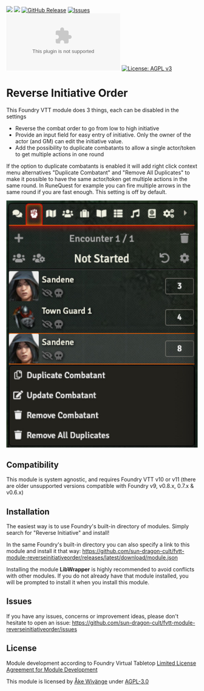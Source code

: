 ![](https://img.shields.io/endpoint?url=https://foundryshields.com/version?url=https://raw.githubusercontent.com/sun-dragon-cult/fvtt-module-reverseinitiativeorder/master/module/module.json)
![](https://img.shields.io/endpoint?url=https%3A%2F%2Ffoundryshields.com%2Fsystem%3FnameType%3Dshort%26url%3Dhttps%3A%2F%2Fraw.githubusercontent.com%2Fvigoren%2Ffoundryvtt-shields-io-badge%2Fmain%2Fexamples%2Fmodule-system-single-version.json)
[![GitHub Release](https://img.shields.io/github/release/sun-dragon-cult/fvtt-module-reverseinitiativeorder)]()
[![Issues](https://img.shields.io/github/issues-raw/sun-dragon-cult/fvtt-module-reverseinitiativeorder?maxAge=25000)](https://github.com/sun-dragon-cult/fvtt-module-reverseinitiativeorder/issues)
![Latest Release Download Count](https://img.shields.io/github/downloads/sun-dragon-cult/fvtt-module-reverseinitiativeorder/latest/reverse-initiative-order.zip)
[![License: AGPL v3](https://img.shields.io/badge/License-AGPL%20v3-blue.svg)](https://github.com/sun-dragon-cult/fvtt-module-reverseinitiativeorder/blob/master/LICENSE)

# Reverse Initiative Order
This Foundry VTT module does 3 things, each can be disabled in the settings

* Reverse the combat order to go from low to high initiative
* Provide an input field for easy entry of initiative. Only the owner of the actor (and GM) can edit the initiative value.
* Add the possibility to duplicate combatants to allow a single actor/token to get multiple actions in one round


If the option to duplicate combatants is enabled it will add right click context menu alternatives "Duplicate Combatant" 
and "Remove All Duplicates" to make it possible to have the same actor/token get multiple actions in the same round. 
In RuneQuest for example you can fire multiple arrows in the same round if you are fast enough. This setting is off by default. 

![Screenshot](screenshots/combatTracker.jpg?raw=true)

## Compatibility
This module is system agnostic, and requires Foundry VTT v10 or v11 (there are older unsupported versions compatible with Foundry v9, v0.8.x, 0.7.x & v0.6.x)

## Installation
The easiest way is to use Foundry's built-in directory of modules. Simply search for "Reverse Initiative" and install!

In the same Foundry's built-in directory you can also specify a link to this module and install it that way: https://github.com/sun-dragon-cult/fvtt-module-reverseinitiativeorder/releases/latest/download/module.json

Installing the module **LibWrapper** is highly recommended to avoid conflicts with other modules. If you do not already have
that module installed, you will be prompted to install it when you install this module.

## Issues
If you have any issues, concerns or improvement ideas, please don't hesitate to open an issue: https://github.com/sun-dragon-cult/fvtt-module-reverseinitiativeorder/issues

## License

Module development according to Foundry Virtual Tabletop [Limited License Agreement for Module Development](https://foundryvtt.com/article/license)

This module is licensed by [Åke Wivänge](https://github.com/wake42) under [AGPL-3.0](https://opensource.org/licenses/AGPL-3.0)

